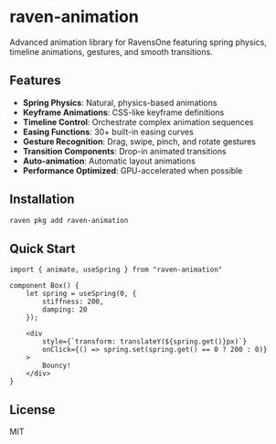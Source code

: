 # raven-animation

Advanced animation library for RavensOne featuring spring physics, timeline animations, gestures, and smooth transitions.

## Features

- **Spring Physics**: Natural, physics-based animations
- **Keyframe Animations**: CSS-like keyframe definitions
- **Timeline Control**: Orchestrate complex animation sequences
- **Easing Functions**: 30+ built-in easing curves
- **Gesture Recognition**: Drag, swipe, pinch, and rotate gestures
- **Transition Components**: Drop-in animated transitions
- **Auto-animation**: Automatic layout animations
- **Performance Optimized**: GPU-accelerated when possible

## Installation

```bash
raven pkg add raven-animation
```

## Quick Start

```raven
import { animate, useSpring } from "raven-animation"

component Box() {
    let spring = useSpring(0, {
        stiffness: 200,
        damping: 20
    });

    <div
        style={`transform: translateY(${spring.get()}px)`}
        onClick={() => spring.set(spring.get() == 0 ? 200 : 0)}
    >
        Bouncy!
    </div>
}
```

## License

MIT
